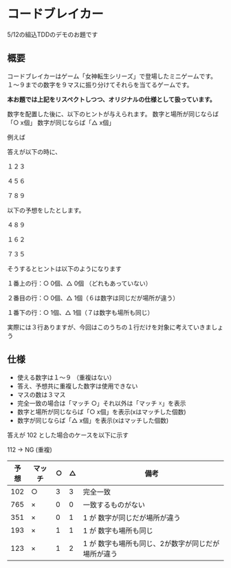 # コードブレイカー
5/12の組込TDDのデモのお題です

## 概要

コードブレイカーはゲーム「女神転生シリーズ」で登場したミニゲームです。
１～９までの数字を９マスに振り分けてそれらを当てるゲームです。

**本お題では上記をリスペクトしつつ、オリジナルの仕様として扱っています。**

数字を配置した後に、以下のヒントが与えられます。
数字と場所が同じならば「○ x個」
数字が同じならば「△ x個」

例えば

答えが以下の時に、

１２３

４５６

７８９

以下の予想をしたとします。

４８９

１６２

７３５

そうするとヒントは以下のようになります

１番上の行：○  0個、△ 0個 （どれもあっていない）

２番目の行：○  0個、△ 1個（６は数字は同じだが場所が違う）

１番下の行：○  1個、△ 1個（７は数字も場所も同じ）

実際には３行ありますが、今回はこのうちの１行だけを対象に考えていきましょう

## 仕様

* 使える数字は１～９ （重複はない）
* 答え、予想共に重複した数字は使用できない
* マスの数は３マス
* 完全一致の場合は「マッチ ○」それ以外は「マッチ ☓」を表示
* 数字と場所が同じならば「○ x個」を表示(xはマッチした個数)
* 数字が同じならば「△ x個」を表示(xはマッチした個数)


答えが 102 とした場合のケースを以下に示す

112 -> NG (重複)

| 予想 | マッチ | ○ | △ | 備考 |
| --- | --- | --- | --- | --- |
| 102 | ○ | 3 | 3 | 完全一致 |
| 765 | × | 0 | 0 | 一致するものがない |
| 351 | × | 0 | 1 | 1 が 数字が同じだが場所が違う |
| 193 | × | 1 | 1 | 1 が 数字も場所も同じ |
| 123 | × | 1 | 2 | 1 が 数字も場所も同じ、2が数字が同じだが場所が違う  |